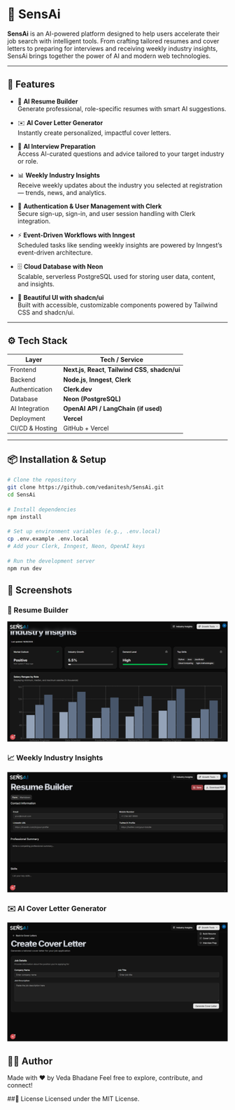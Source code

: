 # 🚀 SensAi

**SensAi** is an AI-powered platform designed to help users accelerate their job search with intelligent tools. From crafting tailored resumes and cover letters to preparing for interviews and receiving weekly industry insights, SensAi brings together the power of AI and modern web technologies.

---

## 🧠 Features

- 📝 **AI Resume Builder**  
  Generate professional, role-specific resumes with smart AI suggestions.

- ✉️ **AI Cover Letter Generator**  
  Instantly create personalized, impactful cover letters.

- 🎯 **AI Interview Preparation**  
  Access AI-curated questions and advice tailored to your target industry or role.

- 📊 **Weekly Industry Insights**  
  Receive weekly updates about the industry you selected at registration — trends, news, and analytics.

- 🔐 **Authentication & User Management with Clerk**  
  Secure sign-up, sign-in, and user session handling with Clerk integration.

- ⚡ **Event-Driven Workflows with Inngest**  
  Scheduled tasks like sending weekly insights are powered by Inngest’s event-driven architecture.

- 🗄️ **Cloud Database with Neon**  
  Scalable, serverless PostgreSQL used for storing user data, content, and insights.

- 🎨 **Beautiful UI with shadcn/ui**  
  Built with accessible, customizable components powered by Tailwind CSS and shadcn/ui.

---

## ⚙️ Tech Stack

| Layer           | Tech / Service                   |
|----------------|----------------------------------|
| Frontend       | **Next.js**, **React**, **Tailwind CSS**, **shadcn/ui** |
| Backend        | **Node.js**, **Inngest**, **Clerk** |
| Authentication | **Clerk.dev**                    |
| Database       | **Neon (PostgreSQL)**            |
| AI Integration | **OpenAI API / LangChain (if used)** |
| Deployment     | **Vercel**                       |
| CI/CD & Hosting| GitHub + Vercel                  |

---

## 📦 Installation & Setup

```bash
# Clone the repository
git clone https://github.com/vedanitesh/SensAi.git
cd SensAi

# Install dependencies
npm install

# Set up environment variables (e.g., .env.local)
cp .env.example .env.local
# Add your Clerk, Inngest, Neon, OpenAI keys

# Run the development server
npm run dev
```


## 📸 Screenshots

### 📝 Resume Builder
![Resume Builder](./resume-builder.png)

### 📈 Weekly Industry Insights
![Weekly Industry Insights](./weekly-insights.png)

### ✉️ AI Cover Letter Generator
![Cover Letter](./cover-letter.png)



## 🙋‍♀️ Author
Made with ❤️ by Veda Bhadane
Feel free to explore, contribute, and connect!

##📄 License
Licensed under the MIT License.


